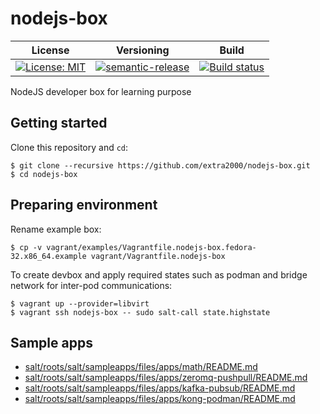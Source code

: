 # nodejs-box

| License | Versioning | Build |
| ------- | ---------- | ----- |
| [![License: MIT](https://img.shields.io/badge/License-MIT-yellow.svg)](https://opensource.org/licenses/MIT) | [![semantic-release](https://img.shields.io/badge/%20%20%F0%9F%93%A6%F0%9F%9A%80-semantic--release-e10079.svg)](https://github.com/semantic-release/semantic-release) | [![Build status](https://ci.appveyor.com/api/projects/status/57d32bgoimmd65n9/branch/master?svg=true)](https://ci.appveyor.com/project/nikAizuddin/nodejs-box/branch/master) |

NodeJS developer box for learning purpose


## Getting started

Clone this repository and `cd`:
```
$ git clone --recursive https://github.com/extra2000/nodejs-box.git
$ cd nodejs-box
```


## Preparing environment

Rename example box:
```
$ cp -v vagrant/examples/Vagrantfile.nodejs-box.fedora-32.x86_64.example vagrant/Vagrantfile.nodejs-box
```

To create devbox and apply required states such as podman and bridge network for inter-pod communications:
```
$ vagrant up --provider=libvirt
$ vagrant ssh nodejs-box -- sudo salt-call state.highstate
```


## Sample apps

* [salt/roots/salt/sampleapps/files/apps/math/](salt/roots/salt/sampleapps/files/apps/math/)[README.md](salt/roots/salt/sampleapps/files/apps/math/README.md)
* [salt/roots/salt/sampleapps/files/apps/zeromq-pushpull/](salt/roots/salt/sampleapps/files/apps/zeromq-pushpull/)[README.md](salt/roots/salt/sampleapps/files/apps/zeromq-pushpull/README.md)
* [salt/roots/salt/sampleapps/files/apps/kafka-pubsub/](salt/roots/salt/sampleapps/files/apps/kafka-pubsub/)[README.md](salt/roots/salt/sampleapps/files/apps/kafka-pubsub/README.md)
* [salt/roots/salt/sampleapps/files/apps/kong-podman/](salt/roots/salt/sampleapps/files/apps/kong-podman/)[README.md](salt/roots/salt/sampleapps/files/apps/kong-podman/README.md)

